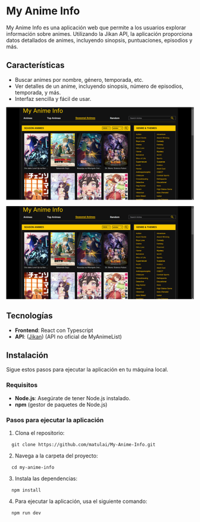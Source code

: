 # My Anime Info

My Anime Info es una aplicación web que permite a los usuarios explorar información sobre animes. Utilizando la Jikan API, la aplicación proporciona datos detallados de animes, incluyendo sinopsis, puntuaciones, episodios y más.

## Características

- Buscar animes por nombre, género, temporada, etc.
- Ver detalles de un anime, incluyendo sinopsis, número de episodios, temporada, y más.
- Interfaz sencilla y fácil de usar.

![captura de pantalla de my anime info](/src/assets/captura-pantalla-my-anime-info-1.webp)

![captura de pantalla de my anime info](/src/assets/captura-pantalla-my-anime-info-1.webp)

## Tecnologías

- **Frontend**: React con Typescript
- **API**: ([Jikan](https://docs.api.jikan.moe/)) (API no oficial de MyAnimeList)

## Instalación

Sigue estos pasos para ejecutar la aplicación en tu máquina local.

### Requisitos

- **Node.js**: Asegúrate de tener Node.js instalado.
- **npm** (gestor de paquetes de Node.js)

### Pasos para ejecutar la aplicación

1. Clona el repositorio:

```
  git clone https://github.com/matulai/My-Anime-Info.git
```

2. Navega a la carpeta del proyecto:

```
  cd my-anime-info
```

3. Instala las dependencias:

```
  npm install
```

4. Para ejecutar la aplicación, usa el siguiente comando:

```
  npm run dev
```
